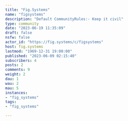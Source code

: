 ```yaml
---
title: "Fig.Systems" 
name: "figsystems"
description: "Default CommunityRules:- Keep it civil"
type: community
date: "2023-06-19 11:35:09"
draft: false
nsfw: false
actor_id: "https://fig.systems/c/figsystems"
host: fig.systems
lastmod: "1969-12-31 19:00:00"
published: "2023-06-09 02:15:40"
subscribers: 4
posts: 2
comments: 9
weight: 2
dau: 1
wau: 2
mau: 5
instances:
- "fig_systems"
tags: 
- "fig_systems"

---
```

